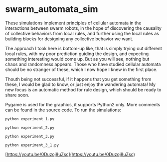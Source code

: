 # swarm_automata_sim
These simulations implement principles of cellular automata in the interactions between swarm robots, in the hope of discovering the causality of collective behaviors from local rules, and further using the local rules as building blocks for designing any collective behavior we want.

The approach I took here is bottom-up like, that is simply trying out different local rules, with my poor prediction guiding the design, and expecting something interesting would come up. But as you will see, nothing but chaos and randomness appears. Those who have studied cellular automata should be no stranger of these, which I now hope I knew in the first place.

Thouth being not successful, if it happens that you get something from these, I would be glad to know, or just enjoy the wandering automata! My new focus is an automatic method for rule design, which should be ready to share soon.

Pygame is used for the graphics, it supports Python2 only. More comments can be found in the source code. To run the simulations:

`python experiment_1.py`

`python experiment_2.py`

`python experiment_3.py`

`python experiment_3_1.py`

[https://youtu.be/0Duzoj8uZsc](https://youtu.be/0Duzoj8uZsc)


